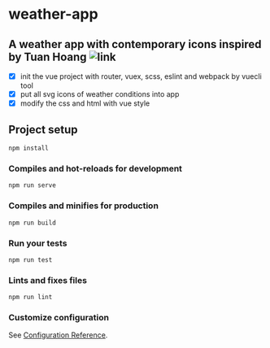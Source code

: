 # weather-app

## A weather app with contemporary icons inspired by Tuan Hoang ![link](https://codepen.io/code4food/pen/rLvggd?editors=1100)

* [x] init the vue project with router, vuex, scss, eslint and webpack by vuecli tool
* [x] put all svg icons of weather conditions into app
* [x] modify the css and html with vue style

## Project setup
```
npm install
```

### Compiles and hot-reloads for development
```
npm run serve
```

### Compiles and minifies for production
```
npm run build
```

### Run your tests
```
npm run test
```

### Lints and fixes files
```
npm run lint
```

### Customize configuration
See [Configuration Reference](https://cli.vuejs.org/config/).
